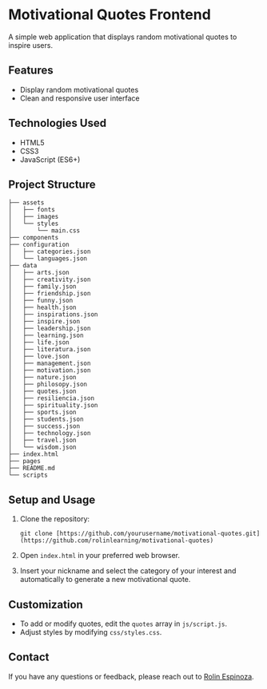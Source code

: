 # Motivational Quotes Frontend

A simple web application that displays random motivational quotes to inspire users.

## Features

- Display random motivational quotes
- Clean and responsive user interface

## Technologies Used

- HTML5
- CSS3
- JavaScript (ES6+)

## Project Structure

    ├── assets
    │   ├── fonts
    │   ├── images
    │   └── styles
    │       └── main.css
    ├── components
    ├── configuration
    │   ├── categories.json
    │   └── languages.json
    ├── data
    │   ├── arts.json
    │   ├── creativity.json
    │   ├── family.json
    │   ├── friendship.json
    │   ├── funny.json
    │   ├── health.json
    │   ├── inspirations.json
    │   ├── inspire.json
    │   ├── leadership.json
    │   ├── learning.json
    │   ├── life.json
    │   ├── literatura.json
    │   ├── love.json
    │   ├── management.json
    │   ├── motivation.json
    │   ├── nature.json
    │   ├── philosopy.json
    │   ├── quotes.json
    │   ├── resiliencia.json
    │   ├── spirituality.json
    │   ├── sports.json
    │   ├── students.json
    │   ├── success.json
    │   ├── technology.json
    │   ├── travel.json
    │   └── wisdom.json
    ├── index.html
    ├── pages
    ├── README.md
    └── scripts

    

## Setup and Usage

1. Clone the repository:

       git clone [https://github.com/yourusername/motivational-quotes.git](https://github.com/rolinlearning/motivational-quotes)

2. Open `index.html` in your preferred web browser.

3. Insert your nickname and select the category of your interest and automatically to generate a new motivational quote.

## Customization

- To add or modify quotes, edit the `quotes` array in `js/script.js`.
- Adjust styles by modifying `css/styles.css`.

## Contact

If you have any questions or feedback, please reach out to [Rolin Espinoza](mailto:rolin.learning@gmail.com).
